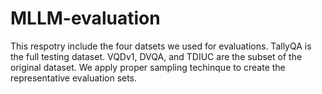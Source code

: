 # MLLM-evaluation
This respotry include the four datsets we used for evaluations.
TallyQA is the full testing dataset.
VQDv1, DVQA, and TDIUC are the subset of the original dataset. We apply proper sampling techinque to create the representative evaluation sets.
